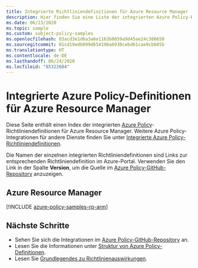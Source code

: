 ```yaml
---
title: Integrierte Richtliniendefinitionen für Azure Resource Manager
description: Hier finden Sie eine Liste der integrierten Azure Policy-Richtliniendefinitionen für Azure Resource Manager. Diese integrierten Richtliniendefinitionen bieten allgemeine Ansätze für die Verwaltung von Azure-Ressourcen.
ms.date: 06/23/2020
ms.topic: sample
ms.custom: subject-policy-samples
ms.openlocfilehash: 03acd3e1d6a3a6e1163b8059a9d45ae24c386650
ms.sourcegitcommit: 01cd19edb099d654198a6930cebd61cae9cb685b
ms.translationtype: HT
ms.contentlocale: de-DE
ms.lasthandoff: 06/24/2020
ms.locfileid: "85322604"
---
```

# <a name="azure-policy-built-in-definitions-for-azure-resource-manager"></a>Integrierte Azure Policy-Definitionen für Azure Resource Manager

Diese Seite enthält einen Index der integrierten [Azure Policy](../../governance/policy/overview.md)-Richtliniendefinitionen für Azure Resource Manager. Weitere Azure Policy-Integrationen für andere Dienste finden Sie unter [Integrierte Azure Policy-Richtliniendefinitionen](../../governance/policy/samples/built-in-policies.md).

Die Namen der einzelnen integrierten Richtliniendefinitionen sind Links zur entsprechenden Richtliniendefinition im Azure-Portal. Verwenden Sie den Link in der Spalte **Version**, um die Quelle im [Azure Policy-GitHub-Repository](https://github.com/Azure/azure-policy) anzuzeigen.

## <a name="azure-resource-manager"></a>Azure Resource Manager

[!INCLUDE [azure-policy-samples-rp-arm](../../../includes/policy/samples/byrp/microsoft.resources.md)]

## <a name="next-steps"></a>Nächste Schritte

- Sehen Sie sich die Integrationen im [Azure Policy-GitHub-Repository](https://github.com/Azure/azure-policy) an.
- Lesen Sie die Informationen unter [Struktur von Azure Policy-Definitionen](../../governance/policy/concepts/definition-structure.md).
- Lesen Sie [Grundlegendes zu Richtlinienauswirkungen](../../governance/policy/concepts/effects.md).
